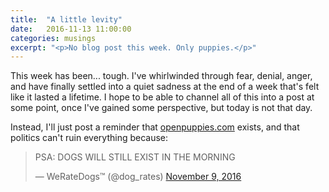 ```yaml
---
title:  "A little levity"
date:   2016-11-13 11:00:00
categories: musings
excerpt: "<p>No blog post this week. Only puppies.</p>"
---
```


This week has been... tough. I've whirlwinded through fear, denial, anger, and have finally settled into a quiet sadness at the end of a week that's felt like it lasted a lifetime. I hope to be able to channel all of this into a post at some point, once I've gained some perspective, but today is not that day.

Instead, I'll just post a reminder that [openpuppies.com](http://openpuppies.com/#k5jALH0) exists, and that politics can't ruin everything because:

<blockquote class="twitter-tweet" data-lang="en"><p lang="en" dir="ltr">PSA: DOGS WILL STILL EXIST IN THE MORNING</p>&mdash; WeRateDogs™ (@dog_rates) <a href="https://twitter.com/dog_rates/status/796181603047378945">November 9, 2016</a></blockquote>
<script async src="//platform.twitter.com/widgets.js" charset="utf-8"></script>
